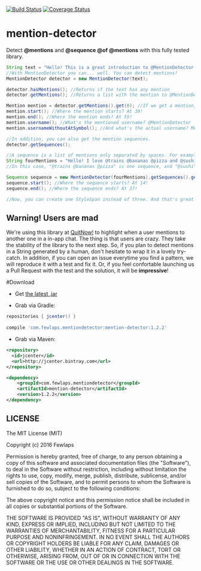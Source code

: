 [![Build Status](https://travis-ci.org/Fewlaps/mention-detector.svg?branch=master)](https://travis-ci.org/Fewlaps/mention-detector)
[![Coverage Status](https://coveralls.io/repos/github/Fewlaps/mention-detector/badge.svg?branch=master)](https://coveralls.io/github/Fewlaps/mention-detector?branch=master)

# mention-detector
Detect **@mentions** and **@sequence @of @mentions** with this fully tested library.

```java
String text = "Hello! This is a great introduction to @MentionDetector!";
//With MentionDetector you can... well. You can detect mentions!
MentionDetector detector = new MentionDetector(text);

detector.hasMentions(); //Returns if the text has any mention
detector.getMentions(); //Returns a list with the mention to @MentionDetector

Mention mention = detector.getMentions().get(0); //If we get a mention, we could ask:
mention.start(); //Where the mention starts? At 39!
mention.end(); //Where the mention ends? At 55!
mention.username(); //What's the mentioned username? @MentionDetector
mention.usernameWithoutAtSymbol(); //And what's the actual username? MentionDetector

//In addition, you can also get the mention sequences.
detector.getSequences();

//A sequence is a list of mentions only separated by spaces. For example:
String fourMentions = "Hello! I love @trains @bananas @pizza and @sushi";
//In this case, "@trains @bananas @pizza" is one sequence, and "@sushi" is another one.

Sequence sequence = new MentionDetector(fourMentions).getSequences().get(0);
sequence.start(); //Where the sequence starts? At 14!
sequence.end(); //Where the sequence ends? At 37!

//Now, you can create one StyleSpan instead of three. And that's great for performance!
```

## Warning! Users are mad
We're using this library at [QuitNow!](http://quitnowapp.com) to highlight when a user mentions to another one in a in-app chat. The thing is that users are crazy. They take the stability of the library to the next step. So, if you plan to detect mentions in a String generated by a human, don't hesitate to wrap it in a lovely try-catch. In addition, if you can open an issue everytime you find a pattern, we will reproduce it with a test and fix it. Or, if you feel confortable launching us a Pull Request with the test and the solution, it will be **impressive**!


#Download

* Get <a href="https://github.com/Fewlaps/mention-detector/releases/download/1.2.2/mention-detector-1.2.2.jar">the latest .jar</a> 

* Grab via Gradle:
```groovy
repositories { jcenter() }
    
compile 'com.fewlaps.mentiondetector:mention-detector:1.2.2'
```
* Grab via Maven:
```xml
<repository>
  <id>jcenter</id>
  <url>http://jcenter.bintray.com</url>
</repository>

<dependency>
    <groupId>com.fewlaps.mentiondetector</groupId>
    <artifactId>mention-detector</artifactId>
    <version>1.2.2</version>
</dependency>
```

## LICENSE ##

The MIT License (MIT)

Copyright (c) 2016 Fewlaps

Permission is hereby granted, free of charge, to any person obtaining a copy
of this software and associated documentation files (the "Software"), to deal
in the Software without restriction, including without limitation the rights
to use, copy, modify, merge, publish, distribute, sublicense, and/or sell
copies of the Software, and to permit persons to whom the Software is
furnished to do so, subject to the following conditions:

The above copyright notice and this permission notice shall be included in all
copies or substantial portions of the Software.

THE SOFTWARE IS PROVIDED "AS IS", WITHOUT WARRANTY OF ANY KIND, EXPRESS OR
IMPLIED, INCLUDING BUT NOT LIMITED TO THE WARRANTIES OF MERCHANTABILITY,
FITNESS FOR A PARTICULAR PURPOSE AND NONINFRINGEMENT. IN NO EVENT SHALL THE
AUTHORS OR COPYRIGHT HOLDERS BE LIABLE FOR ANY CLAIM, DAMAGES OR OTHER
LIABILITY, WHETHER IN AN ACTION OF CONTRACT, TORT OR OTHERWISE, ARISING FROM,
OUT OF OR IN CONNECTION WITH THE SOFTWARE OR THE USE OR OTHER DEALINGS IN THE
SOFTWARE.
